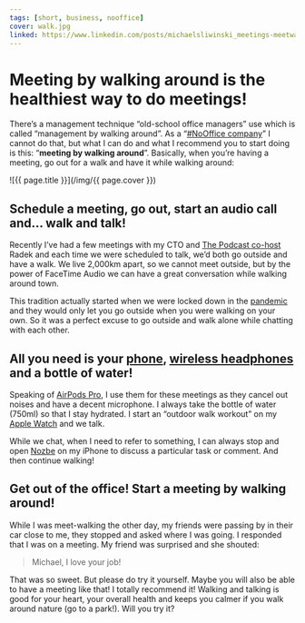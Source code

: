 ```yaml
---
tags: [short, business, nooffice]
cover: walk.jpg
linked: https://www.linkedin.com/posts/michaelsliwinski_meetings-meetwalking-management-activity-6991040252500955136-gBtG
---
```


# Meeting by walking around is the healthiest way to do meetings!

There’s a management technique “old-school office managers” use which is called “management by walking around”. As a “[#NoOffice company](/nooffice)” I cannot do that, but what I can do and what I recommend you to start doing is this: “**meeting by walking around**”. Basically, when you’re having a meeting, go out for a walk and have it while walking around:

<!--More-->

![{{ page.title }}](/img/{{ page.cover }})

## Schedule a meeting, go out, start an audio call and… walk and talk!

Recently I’ve had a few meetings with my CTO and [The Podcast co-host](/podcast/) Radek and each time we were scheduled to talk, we’d both go outside and have a walk. We live 2,000km apart, so we cannot meet outside, but by the power of FaceTime Audio we can have a great conversation while walking around town.

This tradition actually started when we were locked down in the [pandemic](/covid/) and they would only let you go outside when you were walking on your own. So it was a perfect excuse to go outside and walk alone while chatting with each other.

## All you need is your [phone](/iphone), [wireless headphones](/airpods) and a bottle of water!

Speaking of [AirPods Pro](/airpods), I use them for these meetings as they cancel out noises and have a decent microphone. I always take the bottle of water (750ml) so that I stay hydrated. I start an “outdoor walk workout” on my [Apple Watch](/applewatch) and we talk.

While we chat, when I need to refer to something, I can always stop and open [Nozbe][n] on my iPhone to discuss a particular task or comment. And then continue walking!

## Get out of the office! Start a meeting by walking around!

While I was meet-walking the other day, my friends were passing by in their car close to me, they stopped and asked where I was going. I responded that I was on a meeting. My friend was surprised and she shouted:

> Michael, I love your job!

That was so sweet. But please do try it yourself. Maybe you will also be able to have a meeting like that! I totally recommend it! Walking and talking is good for your heart, your overall health and keeps you calmer if you walk around nature (go to a park!). Will you try it?

[n]: https://michael.gratis/nozbe